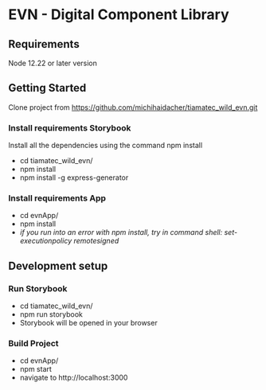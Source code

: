 # EVN - Digital Component Library 

## Requirements ##

Node 12.22 or later version 


## Getting Started ## 

Clone project from https://github.com/michihaidacher/tiamatec_wild_evn.git

### Install requirements Storybook ### 

Install all the dependencies using the command npm install

* cd tiamatec_wild_evn/
* npm install
* npm install -g express-generator

### Install requirements App ###

* cd evnApp/
* npm install
* _if you run into an error with npm install, try in command shell: set-executionpolicy remotesigned_

## Development setup ##

### Run Storybook ###
* cd tiamatec_wild_evn/
* npm run storybook
* Storybook will be opened in your browser

### Build Project ###
* cd evnApp/
* npm start
* navigate to http://localhost:3000

